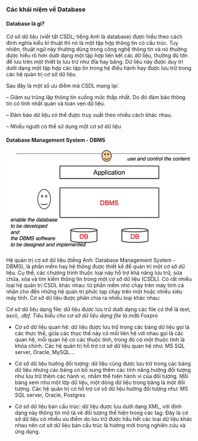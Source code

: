 ### Các khái niệm về Database

#### Database là gì?
Cơ sở dữ liệu (viết tắt CSDL; tiếng Anh là database) được hiểu theo cách định nghĩa kiểu kĩ thuật thì nó là một tập hợp thông tin có cấu trúc. Tuy nhiên, thuật ngữ này thường dùng trong công nghệ thông tin và nó thường được hiểu rõ hơn dưới dạng một tập hợp liên kết các dữ liệu, thường đủ lớn để lưu trên một thiết bị lưu trữ như đĩa hay băng. Dữ liệu này được duy trì dưới dạng một tập hợp các tập tin trong hệ điều hành hay được lưu trữ trong các hệ quản trị cơ sở dữ liệu.

Sau đây là một số ưu điểm mà CSDL mang lại:

– Giảm sự trùng lặp thông tin xuống mức thấp nhất. Do đó đảm bảo thông tin có tính nhất quán và toàn vẹn dữ liệu.

– Đảm bảo dữ liệu có thể được truy xuất theo nhiều cách khác nhau.

– Nhiều người có thể sử dụng một cơ sở dữ liệu

#### Database Management System - DBMS

![img](./images/db_en.png)

Hệ quản trị cơ sở dữ liệu (tiếng Anh: Database Management System - DBMS), là phần mềm hay hệ thống được thiết kế để quản trị một cơ sở dữ liệu. Cụ thể, các chương trình thuộc loại này hỗ trợ khả năng lưu trữ, sửa chữa, xóa và tìm kiếm thông tin trong một cơ sở dữ liệu (CSDL). Có rất nhiều loại hệ quản trị CSDL khác nhau: từ phần mềm nhỏ chạy trên máy tính cá nhân cho đến những hệ quản trị phức tạp chạy trên một hoặc nhiều siêu máy tính.
Cơ sở dữ liệu được phân chia ra nhiều loại khác nhau:

Cơ sở dữ liệu dạng file: dữ liệu được lưu trữ dưới dạng các file có thể là text, ascii, *.dbf. Tiêu biểu cho cơ sở dữ liệu dạng file là*.mdb Foxpro

+ Cơ sở dữ liệu quan hệ: dữ liệu được lưu trữ trong các bảng dữ liệu gọi là các thực thể, giữa các thực thể này có mối liên hệ với nhau gọi là các quan hệ, mỗi quan hệ có các thuộc tính, trong đó có một thuộc tính là khóa chính. Các hệ quản trị hỗ trợ cơ sở dữ liệu quan hệ như: MS SQL server, Oracle, MySQL…

+ Cơ sở dữ liệu hướng đối tượng: dữ liệu cũng được lưu trữ trong các bảng dữ liệu nhưng các bảng có bổ sung thêm các tính năng hướng đối tượng như lưu trữ thêm các hành vi, nhằm thể hiện hành vi của đối tượng. Mỗi bảng xem như một lớp dữ liệu, một dòng dữ liệu trong bảng là một đối tượng. Các hệ quản trị có hỗ trợ cơ sở dữ liệu hướng đối tượng như: MS SQL server, Oracle, Postgres

+ Cơ sở dữ liệu bán cấu trúc: dữ liệu được lưu dưới dạng XML, với định dạng này thông tin mô tả về đối tượng thể hiện trong các tag. Đây là cơ sở dữ liệu có nhiều ưu điểm do lưu trữ được hầu hết các loại dữ liệu khác nhau nên cơ sở dữ liệu bán cấu trúc là hướng mới trong nghiên cứu và ứng dụng.